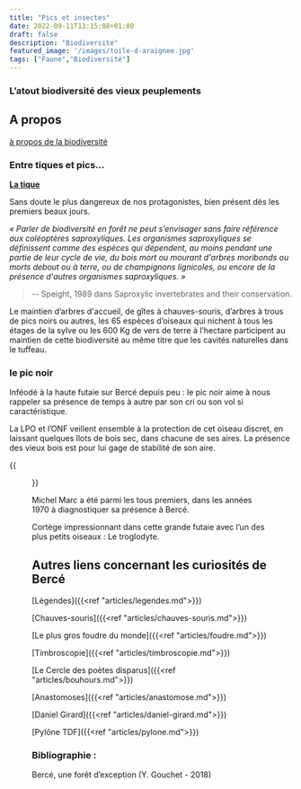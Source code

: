 ```yaml
---
title: "Pics et insectes"
date: 2022-09-11T13:15:08+01:00
draft: false
description: "Biodiversité"
featured_image: '/images/toile-d-araignee.jpg'
tags: ["Faune","Biodiversité"]
---
```


### L’atout biodiversité des vieux peuplements

## A propos 

[à propos de la biodiversité](/articles/pdf/aproposdelabiodiversite.pdf) 

### Entre tiques et pics...

**[La tique](/articles/pdf/latique.pdf)**

Sans doute le plus dangereux de nos protagonistes,
bien présent dès les premiers beaux jours.

*« Parler de biodiversité en forêt ne peut s’envisager 
sans faire référence aux coléoptères saproxyliques.
Les organismes saproxyliques se définissent comme des 
espèces qui dépendent, au moins pendant une partie
de leur cycle de vie, du bois mort ou mourant d'arbres 
moribonds ou morts debout ou à terre, ou de
champignons lignicoles, ou encore de la présence 
d'autres organismes saproxyliques. »*
> 
> -- Speight, 1989 dans Saproxylic 
> invertebrates and their conservation.

Le maintien d’arbres d'accueil, de gîtes à chauves-souris, 
d’arbres à trous de pics noirs ou autres,
les 65 espèces d’oiseaux qui nichent à tous les étages
de la sylve ou les 600 Kg de vers de terre à
l’hectare participent au maintien de cette biodiversité 
au même titre que les cavités naturelles dans
le tuffeau.


### le pic noir

Inféodé à la haute futaie sur Bercé depuis peu : 
  le pic noir aime à nous rappeler sa présence de temps à
  autre par son cri ou son vol si caractéristique.

La LPO et l’ONF veillent ensemble à la protection de 
cet oiseau discret, en laissant quelques îlots de
bois sec, dans  chacune de ses aires. La présence 
des vieux bois est pour lui gage de stabilité de son aire.

{{<figure src="/images/articles/picnoir.jpg" title="Le pic noir photographié par Michel Marc">}}

Michel Marc a été parmi les tous premiers, 
dans les années 1970 à diagnostiquer sa présence à Bercé.

Cortège impressionnant dans cette grande futaie avec 
  l’un des plus petits oiseaux : Le troglodyte.
  
## Autres liens concernant les curiosités de Bercé ##

[Légendes]({{<ref "articles/legendes.md">}})

[Chauves-souris]({{<ref "articles/chauves-souris.md">}})

[Le plus gros foudre du monde]({{<ref "articles/foudre.md">}})

[Timbroscopie]({{<ref "articles/timbroscopie.md">}})

[Le Cercle des poètes disparus]({{<ref "articles/bouhours.md">}})

[Anastomoses]({{<ref "articles/anastomose.md">}})

[Daniel Girard]({{<ref "articles/daniel-girard.md">}})

[Pylône TDF]({{<ref "articles/pylone.md">}})


### Bibliographie : 
  
Bercé, une forêt d’exception (Y. Gouchet  - 2018)
  
